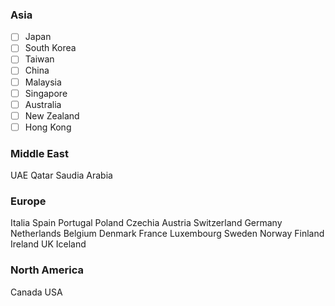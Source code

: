 ### Asia
- [ ] Japan
- [ ] South Korea
- [ ] Taiwan
- [ ] China
- [ ] Malaysia
- [ ] Singapore
- [ ] Australia
- [ ] New Zealand 
- [ ] Hong Kong

### Middle East
UAE
Qatar
Saudia Arabia

### Europe
Italia
Spain
Portugal
Poland
Czechia
Austria
Switzerland
Germany
Netherlands
Belgium
Denmark
France
Luxembourg
Sweden
Norway
Finland
Ireland
UK
Iceland

### North America
Canada
USA